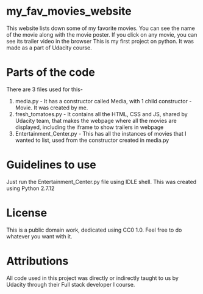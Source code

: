 # my_fav_movies_website
This website lists down some of my favorite movies. You can see the name of the movie along with the movie poster. If you click on any movie, you can see its trailer video in the browser
This is my first project on python. It was made as a part of Udacity course. 
# Parts of the code
There are 3 files used for this-
1) media.py - It has a constructor called Media, with 1 child constructor - Movie. It was created by me.
2) fresh_tomatoes.py - It contains all the HTML, CSS and JS, shared by Udacity team, that makes the webpage where all the movies are displayed, including the iframe to show trailers in webpage
3) Entertainment_Center.py - This has all the instances of movies that I wanted to list, used from the constructor created in media.py
# Guidelines to use
Just run the Entertainment_Center.py file using IDLE shell. This was created using Python 2.7.12
# License
This is a public domain work, dedicated using CC0 1.0. Feel free to do whatever you want with it.
# Attributions
All code used in this project was directly or indirectly taught to us by Udacity through their Full stack developer I course.
